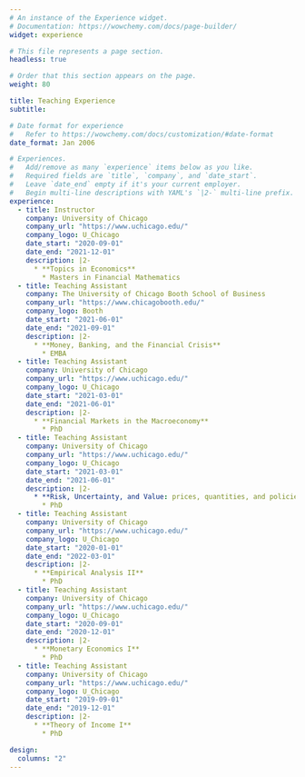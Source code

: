 ```yaml
---
# An instance of the Experience widget.
# Documentation: https://wowchemy.com/docs/page-builder/
widget: experience

# This file represents a page section.
headless: true

# Order that this section appears on the page.
weight: 80

title: Teaching Experience
subtitle:

# Date format for experience
#   Refer to https://wowchemy.com/docs/customization/#date-format
date_format: Jan 2006

# Experiences.
#   Add/remove as many `experience` items below as you like.
#   Required fields are `title`, `company`, and `date_start`.
#   Leave `date_end` empty if it's your current employer.
#   Begin multi-line descriptions with YAML's `|2-` multi-line prefix.
experience:
  - title: Instructor
    company: University of Chicago
    company_url: "https://www.uchicago.edu/"
    company_logo: U_Chicago
    date_start: "2020-09-01"
    date_end: "2021-12-01"
    description: |2-
      * **Topics in Economics**
        * Masters in Financial Mathematics
  - title: Teaching Assistant
    company: The University of Chicago Booth School of Business
    company_url: "https://www.chicagobooth.edu/"
    company_logo: Booth
    date_start: "2021-06-01"
    date_end: "2021-09-01"
    description: |2-
      * **Money, Banking, and the Financial Crisis**
        * EMBA
  - title: Teaching Assistant
    company: University of Chicago
    company_url: "https://www.uchicago.edu/"
    company_logo: U_Chicago
    date_start: "2021-03-01"
    date_end: "2021-06-01"
    description: |2-
      * **Financial Markets in the Macroeconomy**
        * PhD
  - title: Teaching Assistant
    company: University of Chicago
    company_url: "https://www.uchicago.edu/"
    company_logo: U_Chicago
    date_start: "2021-03-01"
    date_end: "2021-06-01"
    description: |2-
      * **Risk, Uncertainty, and Value: prices, quantities, and policies**
        * PhD
  - title: Teaching Assistant
    company: University of Chicago
    company_url: "https://www.uchicago.edu/"
    company_logo: U_Chicago
    date_start: "2020-01-01"
    date_end: "2022-03-01"
    description: |2-
      * **Empirical Analysis II**
        * PhD
  - title: Teaching Assistant
    company: University of Chicago
    company_url: "https://www.uchicago.edu/"
    company_logo: U_Chicago
    date_start: "2020-09-01"
    date_end: "2020-12-01"
    description: |2-
      * **Monetary Economics I**
        * PhD
  - title: Teaching Assistant
    company: University of Chicago
    company_url: "https://www.uchicago.edu/"
    company_logo: U_Chicago
    date_start: "2019-09-01"
    date_end: "2019-12-01"
    description: |2-
      * **Theory of Income I**
        * PhD

design:
  columns: "2"
---
```

